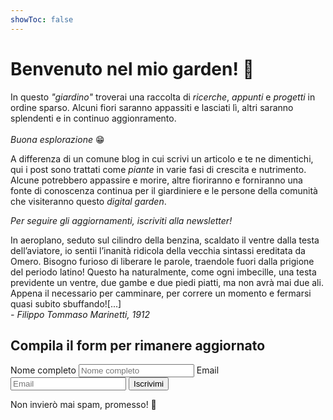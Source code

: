 ```yaml
---
showToc: false
---
```


# Benvenuto nel mio garden! 🌱
<div className="relative w-full mb-10 lg:mb-0 md:text-center lg:text-left">
            <p className="mt-4 text-3xl text-primary dark:text-primary-dark tracking-tight">
              In questo <i>"giardino"</i> troverai una raccolta di <i>ricerche</i>, <i>appunti</i> e <i>progetti</i> in ordine sparso. Alcuni fiori saranno appassiti e lasciati lì, altri saranno splendenti e in continuo aggionramento.<br/>
              <br/><i>Buona esplorazione</i> 😁
            </p>
            </div>

A differenza di un comune blog in cui scrivi un articolo e te ne dimentichi, qui i post sono trattati come *piante* in varie fasi di crescita e nutrimento. Alcune potrebbero appassire e morire, altre fioriranno e forniranno una fonte di conoscenza continua per il giardiniere e le persone della comunità che visiteranno questo *digital garden*.

*Per seguire gli aggiornamenti, iscriviti alla newsletter!*
            <div className="relative w-full mb-10 lg:mb-0 md:text-center lg:text-left">
            <p className="mt-4 text-lg tracking-tight text-slate-400 border border-secondary p-4 rounded-lg">
              In aeroplano, seduto sul cilindro della benzina, scaldato il ventre dalla testa dell’aviatore, io sentii l’inanità ridicola della vecchia sintassi ereditata da Omero. Bisogno furioso di liberare le parole, traendole fuori dalla prigione del periodo latino! Questo ha naturalmente, come ogni imbecille, una testa previdente un ventre, due gambe e due piedi piatti, ma non avrà mai due ali. Appena il necessario per camminare, per correre un momento e fermarsi quasi subito sbuffando![...]<br/>
              <i className="float-right">- Filippo Tommaso Marinetti, 1912</i>
              </p>
          </div>


## Compila il form per rimanere aggiornato


<form
                method="POST"
                name="get-updates"
                data-netlify="true"
                action="/subscribed"
                className="mt-3 sm:flex"
              >
                <label htmlFor="name" className="sr-only">
                  Nome completo
                </label>
                <input
                  name="name"
                  type="text"
                  required={true}
                  placeholder="Nome completo"
                  className="block w-full sm:flex-auto sm:w-32 px-2 py-3 text-base rounded-md bg-slate-200 dark:bg-slate-800 placeholder-gray-500 focus:outline-none focus:ring-2 focus:ring-offset-2 focus:ring-indigo-300 focus:ring-offset-gray-900"
                />
                <label htmlFor="email" className="sr-only">
                  Email
                </label>
                <input
                  name="email"
                  type="email"
                  required={true}
                  placeholder="Email"
                  className="block w-full mt-3 sm:flex-auto sm:w-64 sm:mt-0 sm:ml-3 px-2 py-3 text-base rounded-md bg-slate-200 dark:bg-slate-800 placeholder-gray-500 focus:outline-none focus:ring-2 focus:ring-offset-2 focus:ring-indigo-300 focus:ring-offset-gray-900"
                />
                <input type="hidden" name="form-name" value="get-updates" />
                <button
                  type="submit"
                  className="flex-none mt-3 px-6 py-3 border border-transparent text-base font-medium rounded-md text-slate-900 bg-sky-300 hover:bg-sky-200 focus:outline-none focus-visible:outline-2 focus-visible:outline-offset-2 focus-visible:outline-sky-300/50 active:bg-sky-500 sm:mt-0 sm:ml-3"
                >
                  Iscrivimi
                </button>
              </form>
              <p className="mt-3 text-sm text-slate-400 dark:text-slate-300 sm:mt-4">
                Non invierò mai spam, promesso! 🙂
              </p>
